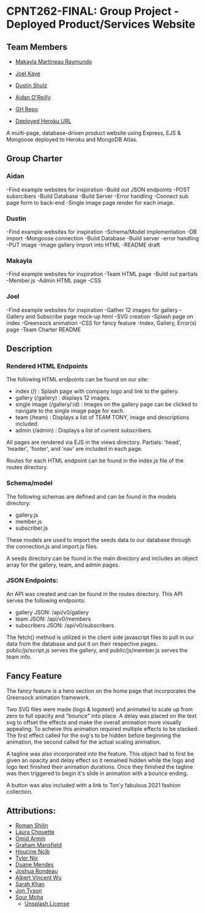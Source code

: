 # CPNT262-FINAL: Group Project - Deployed Product/Services Website

## Team Members
- [Makayla Martineau Raymundo](https://github.com/MakaylaMR)
- [Joel Kaye](https://github.com/kayej22)
- [Dustin Shulz](https://github.com/cowtowndusty)
- [Aidan O'Reilly](https://github.com/Aidano93)


- [GH Repo](https://github.com/cowtowndusty/cpnt262-FINAL)
- [Deployed Heroku URL](https://sait-cpnt262-FINAL.herokuapp.com/)

A multi-page, database-driven product website using Express, EJS & Mongoose deployed to Heroku and MongoDB Atlas.


## Group Charter

### Aidan
-Find example websites for inspiration
-Build out JSON endpoints
-POST subsrcibers
-Build Database
-Build Server
-Error handling
-Connect sub page form to back-end
-Single image page render for each image.

### Dustin
-Find example websites for inspiration
-Schema/Model implementation
-DB import
-Mongoose connection
-Build Database
-Build server
-error handling
-PUT image
-Image gallery import into HTML
-README draft

### Makayla
-Find example websites for inspiration
-Team HTML page
-Build out partials
-Member.js
-Admin HTML page
-CSS

### Joel
-Find example websites for inspiration
-Gather 12 images for gallery
-Gallery and Subscribe page mock-up html
-SVG creation
-Splash page on index
-Greensock animation
-CSS for fancy feature
-Index, Gallery, Error(s) page
-Team Charter README


## Description

### Rendered HTML Endpoints
The following HTML endpoints can be found on our site:
- index (/) : Splash page with company logo and link to the gallery.
- gallery (/gallery) : displays 12 images.
- single image (/gallery/:id) : Images on the gallery page can be clicked to navigate to the single image page for each.
- team (/team) : Displays a list of TEAM TONY, image and descriptions included.
- admin (/admin) : Displays a list of current subscribers.

All pages are rendered via EJS in the views directory. Partials: 'head', 'header', 'footer', and 'nav' are included in each page.

Routes for each HTML endpoint can be found in the index.js file of the routes directory.

### Schema/model
The following schemas are defined and can be found in the models directory:
- gallery.js
- member.js
- subscriber.js

These models are used to import the seeds data to our database through the connection.js and import.js files. 

A seeds directory can be found in the main directory and includes an object array for the gallery, team, and admin pages.

### JSON Endpoints:
An API was created and can be found in the routes directory. This API serves the following endpoints:
- gallery JSON: /api/v0/gallery
- team JSON: /api/v0/members
- subscribers JSON: /api/v0/subscribers

The fetch() method is utilized in the client side javascript files to pull in our data from the database and put it on their respective pages. public/js/script.js serves the gallery, and public/js/member.js serves the team info.

## Fancy Feature
The fancy feature is a hero section on the home page that incorporates the Greensock animation framework.

Two SVG files were made (logo & logotext) and animated to scale up from zero to full opacity and "bounce" into place. A delay was placed on the text svg to offset the effects and make the overall animation more visually appealing. To acheive this animation required multiple effects to be stacked. The first effect called for the svg's to be hidden before beginning the animation, the second called for the actual scaling animation.

A tagline was also incorporated into the feature. This object had to first be given an opacity and delay effect so it remained hidden while the logo and logo text finished their animation durations. Once they finished the tagline was then triggered to begin it's slide in animation with a bounce ending. 

A button was also included with a link to Ton'y fabulous 2021 fashion collection.

## Attributions:
- [Roman Shilin](https://unsplash.com/@romashilin)
- [Laura Chouette](https://unsplash.com/@laurachouette)
- [Omid Armin](https://unsplash.com/@omidarmin)
- [Graham Mansfield](https://unsplash.com/@grahammansfield1)
- [Houcine Ncib](https://unsplash.com/@houcinencibphotography)
- [Tyler Nix](https://unsplash.com/@jtylernix)
- [Duane Mendes](https://unsplash.com/@duanemendes)
- [Joshua Rondeau](https://unsplash.com/@liferondeau)
- [Albert Vincent Wu](https://unsplash.com/@albertvincentwu)
- [Sarah Khan](https://unsplash.com/@itssarahkhan)
- [Jon Tyson](https://unsplash.com/@jontyson)
- [Sour Moha](https://unsplash.com/@sour_moha)
  - [Unsplash License](https://unsplash.com/license)